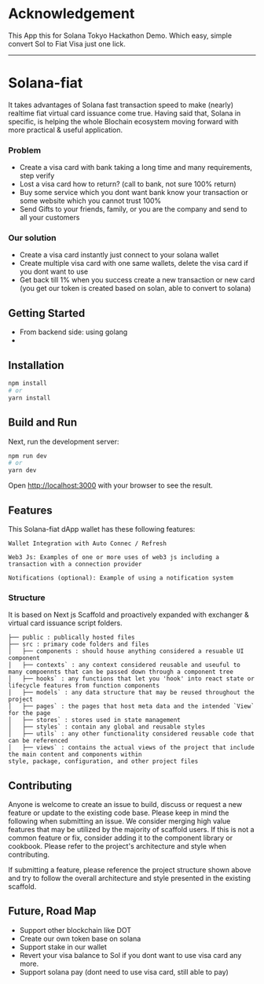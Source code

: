 # Acknowledgement
This App this for Solana Tokyo Hackathon Demo. 
Which easy, simple convert Sol to Fiat Visa just one lick. 

---

# Solana-fiat 

It takes advantages of Solana fast transaction speed to make (nearly) realtime fiat virtual card issuance come true. Having said that, Solana in specific, is helping the whole Blochain ecosystem moving forward with more practical & useful application.

### Problem 
- Create a visa card with bank taking a long time and many requirements, step verify 
- Lost a visa card how to return? (call to bank, not sure 100% return)
- Buy some service which you dont want bank know your transaction or some website which you cannot trust 100%
- Send Gifts to your friends, family, or you are the company and send to all your customers 

### Our solution 
- Create a visa card instantly just connect to your solana wallet 
- Create multiple visa card with one same wallets, delete the visa card if you dont want to use
- Get back till 1% when you success create a new transaction or new card (you get our token is created based on solan, able to convert to solana)

## Getting Started

- From backend side: using golang 
- 

## Installation

```bash
npm install
# or
yarn install
```

## Build and Run

Next, run the development server:

```bash
npm run dev
# or
yarn dev
```

Open [http://localhost:3000](http://localhost:3000) with your browser to see the result.


## Features

This Solana-fiat dApp wallet has these following features:

```
Wallet Integration with Auto Connec / Refresh

Web3 Js: Examples of one or more uses of web3 js including a transaction with a connection provider

Notifications (optional): Example of using a notification system

```

### Structure

It is based on Next js Scaffold and proactively expanded with exchanger & virtual card issuance script folders.
 
```
├── public : publically hosted files
├── src : primary code folders and files 
│   ├── components : should house anything considered a resuable UI component
│   ├── contexts` : any context considered reusable and useuful to many compoennts that can be passed down through a component tree
│   ├── hooks` : any functions that let you 'hook' into react state or lifecycle features from function components
│   ├── models` : any data structure that may be reused throughout the project
│   ├── pages` : the pages that host meta data and the intended `View` for the page
│   ├── stores` : stores used in state management
│   ├── styles` : contain any global and reusable styles
│   ├── utils` : any other functionality considered reusable code that can be referenced
│   ├── views` : contains the actual views of the project that include the main content and components within
style, package, configuration, and other project files

```

## Contributing

Anyone is welcome to create an issue to build, discuss or request a new feature or update to the existing code base. Please keep in mind the following when submitting an issue. We consider merging high value features that may be utilized by the majority of scaffold users. If this is not a common feature or fix, consider adding it to the component library or cookbook. Please refer to the project's architecture and style when contributing. 

If submitting a feature, please reference the project structure shown above and try to follow the overall architecture and style presented in the existing scaffold.

## Future, Road Map  

- Support other blockchain like DOT
- Create our own token base on solana 
- Support stake in our wallet 
- Revert your visa balance to Sol if you dont want to use visa card any more. 
- Support solana pay (dont need to use visa card, still able to pay)


